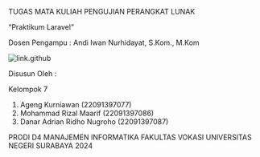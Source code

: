 TUGAS MATA KULIAH PENGUJIAN PERANGKAT LUNAK

“Praktikum Laravel”

Dosen Pengampu : Andi Iwan Nurhidayat, S.Kom., M.Kom


![link.github](github.com/Agengkurniawan/TugasUTS-PPL)

 
Disusun Oleh :

Kelompok 7


1.  Ageng Kurniawan             (22091397077)
2.  Mohammad Rizal Maarif       (22091397086)
3.  Danar Adrian Ridho Nugroho  (22091397087)



PRODI D4 MANAJEMEN INFORMATIKA
FAKULTAS VOKASI
UNIVERSITAS NEGERI SURABAYA
2024
